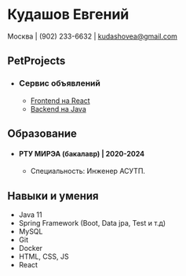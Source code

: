# Кудашов Евгений

Москва | (902) 233-6632 | kudashovea@gmail.com 

## PetProjects

* ### Сервис объявлений 
    * [Frontend на React](https://github.com/alSergey/advertisement-service-frontend)
    * [Backend на Java](https://github.com/stampede147/advertisement-service-backend)

## Образование

* #### РТУ МИРЭА  (бакалавр) | 2020-2024
    * Специальность: Инженер АСУТП.

## Навыки и умения

* Java 11
* Spring Framework (Boot, Data jpa, Test и т.д)
* MySQL
* Git
* Docker
* HTML, CSS, JS
* React
